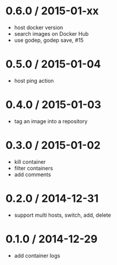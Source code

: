
0.6.0 / 2015-01-xx
==================

  * host docker version
  * search images on Docker Hub
  * use godep, godep save, #15

0.5.0 / 2015-01-04
==================

  * host ping action

0.4.0 / 2015-01-03
==================

  * tag an image into a repository

0.3.0 / 2015-01-02
==================

  * kill container
  * filter containers
  * add comments

0.2.0 / 2014-12-31
==================

  * support multi hosts, switch, add, delete

0.1.0 / 2014-12-29
==================

  * add container logs

